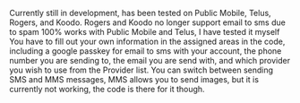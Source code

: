 Currently still in development, has been tested on Public Mobile, Telus, Rogers, and Koodo. 
Rogers and Koodo no longer support email to sms due to spam
100% works with Public Mobile and Telus, I have tested it myself
You have to fill out your own information in the assigned areas in the code, including a google passkey for email to sms with your account, the phone number you are sending to,
the email you are send with, and which provider you wish to use from the Provider list. 
You can switch between sending SMS and MMS messages, MMS allows you to send images, but it is currently not working, the code is there for it though. 
